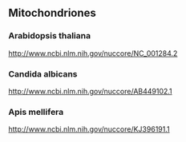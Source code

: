 ## Mitochondriones

### Arabidopsis thaliana

http://www.ncbi.nlm.nih.gov/nuccore/NC_001284.2

### Candida albicans

http://www.ncbi.nlm.nih.gov/nuccore/AB449102.1

### Apis mellifera

http://www.ncbi.nlm.nih.gov/nuccore/KJ396191.1
